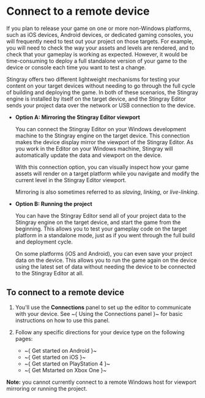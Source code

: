# Connect to a remote device

If you plan to release your game on one or more non-Windows platforms, such as iOS devices, Android devices, or dedicated gaming consoles, you will frequently need to test out your project on those targets. For example, you will need to check the way your assets and levels are rendered, and to check that your gameplay is working as expected. However, it would be time-consuming to deploy a full standalone version of your game to the device or console each time you want to test a change.

Stingray offers two different lightweight mechanisms for testing your content on your target devices without needing to go through the full cycle of building and deploying the game. In both of these scenarios, the Stingray engine is installed by itself on the target device, and the Stingray Editor sends your project data over the network or USB connection to the device.

-   **Option A: Mirroring the Stingray Editor viewport**

    You can connect the Stingray Editor on your Windows development machine to the Stingray engine on the target device. This connection makes the device display mirror the viewport of the Stingray Editor. As you work in the Editor on your Windows machine, Stingray will automatically update the data and viewport on the device.

    With this connection option, you can visually inspect how your game assets will render on a target platform while you navigate and modify the current level in the Stingray Editor viewport.

    Mirroring is also sometimes referred to as *slaving*, *linking*, or *live-linking*.

-   **Option B: Running the project**

    You can have the Stingray Editor send all of your project data to the Stingray engine on the target device, and start the game from the beginning. This allows you to test your gameplay code on the target platform in a standalone mode, just as if you went through the full build and deployment cycle.

    On some platforms (iOS and Android), you can even save your project data on the device. This allows you to run the game again on the device using the latest set of data without needing the device to be connected to the Stingray Editor at all.

## To connect to a remote device

1.	You'll use the **Connections** panel to set up the editor to communicate with your device. See ~{ Using the Connections panel }~ for basic instructions on how to use this panel.

2.	Follow any specific directions for your device type on the following pages:

	-	~{ Get started on Android }~
	-	~{ Get started on iOS }~
	-	~{ Get started on PlayStation 4 }~
	-	~{ Get Mstarted on Xbox One }~

**Note:** you cannot currently connect to a remote Windows host for viewport mirroring or running the project.
